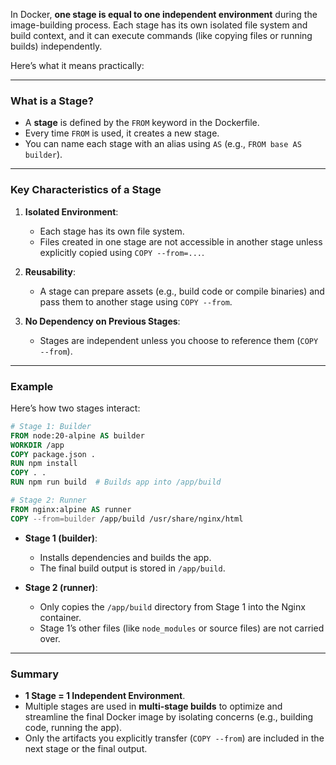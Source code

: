 In Docker, **one stage is equal to one independent environment** during the image-building process. Each stage has its own isolated file system and build context, and it can execute commands (like copying files or running builds) independently.

Here’s what it means practically:

---

### **What is a Stage?**
- A **stage** is defined by the `FROM` keyword in the Dockerfile. 
- Every time `FROM` is used, it creates a new stage.
- You can name each stage with an alias using `AS` (e.g., `FROM base AS builder`).

---

### **Key Characteristics of a Stage**
1. **Isolated Environment**:
   - Each stage has its own file system.
   - Files created in one stage are not accessible in another stage unless explicitly copied using `COPY --from=...`.

2. **Reusability**:
   - A stage can prepare assets (e.g., build code or compile binaries) and pass them to another stage using `COPY --from`.

3. **No Dependency on Previous Stages**:
   - Stages are independent unless you choose to reference them (`COPY --from`).

---

### **Example**
Here’s how two stages interact:

```dockerfile
# Stage 1: Builder
FROM node:20-alpine AS builder
WORKDIR /app
COPY package.json .
RUN npm install
COPY . .
RUN npm run build  # Builds app into /app/build

# Stage 2: Runner
FROM nginx:alpine AS runner
COPY --from=builder /app/build /usr/share/nginx/html
```

- **Stage 1 (builder)**:
  - Installs dependencies and builds the app.
  - The final build output is stored in `/app/build`.
  
- **Stage 2 (runner)**:
  - Only copies the `/app/build` directory from Stage 1 into the Nginx container.
  - Stage 1’s other files (like `node_modules` or source files) are not carried over.

---

### **Summary**
- **1 Stage = 1 Independent Environment**.
- Multiple stages are used in **multi-stage builds** to optimize and streamline the final Docker image by isolating concerns (e.g., building code, running the app).
- Only the artifacts you explicitly transfer (`COPY --from`) are included in the next stage or the final output.